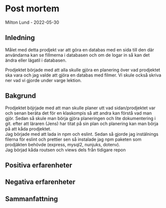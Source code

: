 # Post mortem

Milton Lund - 2022-05-30

## Inledning

Målet med detta prodjekt var att göra en databas med en sida till den där användarna kan se fillmerna i databasen och om de logar in så kan det ändra eller lägatil i databasen.

Prodjektet började med att alla skulle gjöra en planering över vad prodjektet ska vara och jag valde att gjöra en databas med filmer. Vi skule också skriva ner vad vi gjorde under varge lektion.

<!--
Här beskriver du kortfattat arbetets syfte/mål, arbetssätt, genomförande.
-->

## Bakgrund

Prodjektet böjrjade med att man skulle planer utt vad sidan/prodjektet var och senan beräta det för en klaskompis så att andra kan förstå vad man gjör. Sedan så skule man börja gjöra planeringen och lite dokumentering i git. efter att läraren (Jens) har titat på sin plan och planering kan man börja på att kåda prodjektet.  
Jag började med att lada in npm och eslint. Sedan så gjorde jag instälnings filerna för eslint och prettier sen så instalade jag npm paketen som prodjäkten behövde (express, mysql2, nunjuks, dotenv).  
Jag börjad kåda routsen och views dels från tidigare repon

<!--
Redovisa arbetets olika delar. Så att läsaren förstår vad du gjort och hur.

Använd gärna bilder för att illustrera.

För att lägga till bilder i markdown. Bilderna kan du ladda upp med Git som vanligt, länka dem med url eller filnamnet.

![GitHub Logo](/images/logo.png)
Format: ![Alt Text](url)
-->

## Positiva erfarenheter

<!--
Här beskriver du vad som har gått bra i ditt projekt och analyserar varför. Hur ska du upprepa framgångarna.
-->

## Negativa erfarenheter

<!--
Här beskriver du det som du anser har gått mindre bra med ditt projekt och analyserar hur du kan undvika detta i framtida projekt.
-->

## Sammanfattning

<!--
Här redovisar du dina slutsatser, erfarenheter och lärdomar. Reflektera över din produkt och dess/dina utvecklingsmöjligheter. Vad kan vidareutvecklas och finns det utrymme att bygga vidare på projektet.
-->
